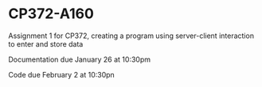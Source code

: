 # CP372-A160
Assignment 1 for CP372, creating a program using server-client interaction to enter and store data

Documentation due January 26 at 10:30pm

Code due February 2 at 10:30pn
